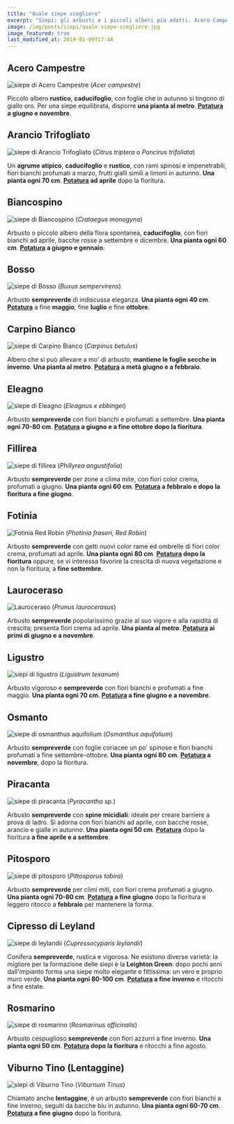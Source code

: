 ```yaml
---
title: "Quale siepe scegliere"
excerpt: "Siepi: gli arbusti e i piccoli alberi più adatti. Acero Campestre, arancio trifogliato, biancospino, bosso, lauroceraso, piracanta, osmanto, leyland, fotinia.."
image: /img/posts/siepi/quale-siepe-scegliere.jpg
image_featured: true
last_modified_at: 2019-01-09T17:48
---
```

## Acero Campestre
![siepe di Acero Campestre](/img/posts/siepi/acero-campestre.jpg "pianta da siepe: acero campestre")
(*Acer campestre*)

Piccolo albero **rustico**, **caducifoglio**, con foglie che in autunno si tingono
di giallo oro. Per una siepe equilibrata, disporre **una pianta al metro**.
**[Potatura](/consigli-di-giardinaggio/quando-e-come-potare-le-siepi "come potare la siepe") a giugno e novembre**.

## Arancio Trifogliato
![siepe di Arancio Trifogliato](/img/posts/siepi/arancio-trifogliato.jpg "pianta da siepe: arancio trifogliato")
(*Citrus triptera* o *Poncirus trifoliata*)

Un **agrume atipico**, **caducifoglio** e **rustico**, con rami spinosi e impenetrabili,
fiori bianchi profumati a marzo, frutti gialli simili a limoni in autunno.
**Una pianta ogni 70 cm**.
**[Potatura](/consigli-di-giardinaggio/quando-e-come-potare-le-siepi "come potare la siepe") ad aprile** dopo la fioritura.

## Biancospino
![siepe di Biancospino](/img/posts/siepi/biancospino.jpg "pianta da siepe: biancospino")
(*Crataegus monogyna*)

Arbusto o piccolo albero della flora spontanea, **caducifoglio**, con fiori bianchi ad aprile,
bacche rosse a settembre e dicembre.
**Una pianta ogni 60 cm**.
**[Potatura](/consigli-di-giardinaggio/quando-e-come-potare-le-siepi "come potare la siepe") a giugno e gennaio**.

## Bosso
![siepe di Bosso](/img/posts/siepi/bosso.jpg "pianta da siepe: bosso")
(*Buxus sempervirens*)

Arbusto **sempreverde** di indiscussa eleganza.
**Una pianta ogni 40 cm**.
**[Potatura](/consigli-di-giardinaggio/quando-e-come-potare-le-siepi "come potare la siepe")** a fine **maggio**, fine **luglio** e fine **ottobre**.

## Carpino Bianco
![siepe di Carpino Bianco](/img/posts/siepi/carpino-bianco.jpg "pianta da siepe: carpino bianco")
(*Carpinus betulus*)

Albero che si può allevare a mo' di arbusto, **mantiene le foglie secche in inverno**.
**Una pianta al metro**.
**[Potatura](/consigli-di-giardinaggio/quando-e-come-potare-le-siepi "come potare la siepe") a metà giugno e a febbraio**.

## Eleagno
![siepe di Eleagno](/img/posts/siepi/eleagnus-ebbingei.jpg "pianta da siepe: eleagno")
(*Eleagnus x ebbingei*)

Arbusto **sempreverde** con fiori bianchi e profumati a settembre.
**Una pianta ogni 70-80 cm**.
**[Potatura](/consigli-di-giardinaggio/quando-e-come-potare-le-siepi "come potare la siepe") a giugno e a fine ottobre dopo la fioritura**.

## Fillirea
![siepe di fillirea](/img/posts/siepi/phillyrea-angustifolia.jpg "pianta da siepe: fillirea")
(*Phillyrea angustifolia*)

Arbusto **sempreverde** per zone a clima mite, con fiori color crema, profumati a giugno.
**Una pianta ogni 60 cm**.
**[Potatura](/consigli-di-giardinaggio/quando-e-come-potare-le-siepi "come potare la siepe") a febbraio e dopo la fioritura a fine giugno**.

## Fotinia
![Fotinia Red Robin](/img/posts/siepi/fotinia.jpg "pianta da siepe: fotinia red robin")
(*Photinia fraseri, Red Robin*)

Arbusto **sempreverde** con getti nuovi color rame ed ombrelle di fiori color crema, profumati ad aprile.
**Una pianta ogni 80 cm**.
**[Potatura](/consigli-di-giardinaggio/quando-e-come-potare-le-siepi "come potare la siepe") dopo la fioritura** oppure, se vi interessa favorire la crescita di nuova vegetazione e non la fioritura, a **fine settembre**.

## Lauroceraso
![Lauroceraso](/img/posts/siepi/lauroceraso.jpg "pianta da siepe: lauroceraso")
(*Prunus laurocerasus*)

Arbusto **sempreverde** popolarissimo grazie al suo vigore e alla rapidità di crescita; presenta fiori crema ad aprile.
**Una pianta al metro**.
**[Potatura](/consigli-di-giardinaggio/quando-e-come-potare-le-siepi "come potare la siepe") ai primi di giugno e a novembre**.

## Ligustro
![siepi di ligustro](/img/posts/siepi/ligustrum-texanum.jpg "pianta da siepe: ligustro")
(*Ligustrum texanum*)

Arbusto vigoroso e **sempreverde** con fiori bianchi e profumati a fine maggio.
**Una pianta ogni 70 cm**.
**[Potatura](/consigli-di-giardinaggio/quando-e-come-potare-le-siepi "come potare la siepe") a fine giugno e a novembre**.

## Osmanto
![siepe di osmanthus aquifolium](/img/posts/siepi/osmanto.jpg "piante da siepe: osmanto")
(*Osmanthus aquifolium*)

Arbusto **sempreverde** con foglie coriacee un po' spinose e fiori bianchi profumati a fine
settembre-ottobre.
**Una pianta ogni 80 cm**.
**[Potatura](/consigli-di-giardinaggio/quando-e-come-potare-le-siepi "come potare la siepe") a novembre**, dopo la fioritura.

## Piracanta
![siepe di piracanta](/img/posts/siepi/piracanta.jpg "piante da siepe: piracanta")
(*Pyracantha sp.*)

Arbusto **sempreverde** con **spine micidiali**: ideale per creare barriere a prova di ladro.
Si adorna con fiori bianchi ad aprile, con bacche rosse, arancio e gialle in autunno.
**Una pianta ogni 50 cm**.
**[Potatura](/consigli-di-giardinaggio/quando-e-come-potare-le-siepi "come potare la siepe")** dopo la fioritura **a fine aprile e a settembre**.

## Pitosporo
![siepe di pitosporo](/img/posts/siepi/pitosporo.jpg "piante da siepe: pitosporo")
(*Pittosporus tobira*)

Arbusto **sempreverde** per climi miti, con fiori crema profumati a giugno.
**Una pianta ogni 70-80 cm**.
**[Potatura](/consigli-di-giardinaggio/quando-e-come-potare-le-siepi "come potare la siepe") a fine giugno** dopo la fioritura e leggero ritocco a **febbraio** per mantenere la forma.

## Cipresso di Leyland
![siepe di leylandii](/img/posts/siepi/leylandii.jpg "piante da siepe: cipresso leylandii")
(*Cupressocyparis leylandii*)

Conifera **sempreverde**, rustica e vigorosa. Ne esistono diverse varietà: la migliore per la formazione delle siepi è la **Leighton Green**: dopo pochi anni dall'impianto forma una siepe molto elegante e fittissima: un vero e proprio muro verde.
**Una pianta ogni 80-100 cm**.
**[Potatura](/consigli-di-giardinaggio/quando-e-come-potare-le-siepi "come potare la siepe") a fine inverno** e ritocchi a fine estate.

## Rosmarino
![siepe di rosmarino](/img/posts/siepi/rosmarino.jpg "piante da siepe: rosmarino")
(*Rosmarinus officinalis*)

Arbusto cespuglioso **sempreverde** con fiori azzurri a fine inverno.
**Una pianta ogni 50 cm**.
**[Potatura](/consigli-di-giardinaggio/quando-e-come-potare-le-siepi "come potare la siepe") dopo la fioritura** e ritocchi a fine agosto.

## Viburno Tino (Lentaggine)
![siepi di Viburno Tino](/img/posts/siepi/viburno-tino.jpg "piante da siepe: Viburno Tino")
(*Viburnum Tinus*)

Chiamato anche **lentaggine**, è un arbusto **sempreverde** con fiori bianchi a
fine inverno, seguiti da bacche blu in autunno.
**Una pianta ogni 60-70 cm**.
**[Potatura](/consigli-di-giardinaggio/quando-e-come-potare-le-siepi "come potare la siepe") a fine giugno** dopo la fioritura.
